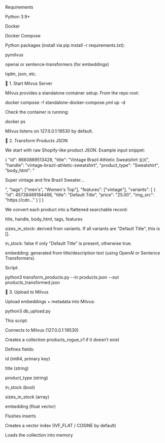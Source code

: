 Requirements

Python 3.9+

Docker

Docker Compose

Python packages (install via pip install -r requirements.txt):

pymilvus

openai or sentence-transformers (for embeddings)

tqdm, json, etc.

🚀 1. Start Milvus Server

Milvus provides a standalone container setup. From the repo root:

docker compose -f standalone-docker-compose.yml up -d


Check the container is running:

docker ps


Milvus listens on 127.0.0.1:19530 by default.

📂 2. Transform Products JSON

We start with raw Shopify-like product JSON.
Example input snippet:

{
  "id": 8660869513428,
  "title": "Vintage Brazil Athletic Sweatshirt 🇧🇷",
  "handle": "vintage-brazil-athletic-sweatshirt",
  "product_type": "Sweatshirt",
  "body_html": "<p>Super vintage and fire Brazil Sweater...</p>",
  "tags": ["men's", "Women's Top"],
  "features": ["vintage"],
  "variants": [
    {
      "id": 45738489184468,
      "title": "Default Title",
      "price": "25.00",
      "img_src": "https://cdn..."
    }
  ]
}


We convert each product into a flattened searchable record:

title, handle, body_html, tags, features

sizes_in_stock: derived from variants. If all variants are "Default Title", this is [].

in_stock: false if only "Default Title" is present, otherwise true.

embedding: generated from title/description text (using OpenAI or Sentence Transformers).

Script:

python3 transform_products.py --in products.json --out products_transformed.json

🧭 3. Upload to Milvus

Upload embeddings + metadata into Milvus:

python3 db_upload.py


This script:

Connects to Milvus (127.0.0.1:19530)

Creates a collection products_rogue_v1 if it doesn’t exist

Defines fields:

id (int64, primary key)

title (string)

product_type (string)

in_stock (bool)

sizes_in_stock (array<string>)

embedding (float vector)

Flushes inserts

Creates a vector index (IVF_FLAT / COSINE by default)

Loads the collection into memory